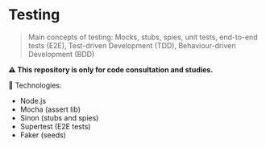# Testing
> Main concepts of testing: Mocks, stubs, spies, unit tests, end-to-end tests (E2E), Test-driven Development (TDD), Behaviour-driven Development (BDD)

**⚠️ This repository is only for code consultation and studies.**

💜 Technologies:
* Node.js
* Mocha (assert lib)
* Sinon (stubs and spies)
* Supertest (E2E tests)
* Faker (seeds)